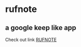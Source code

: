 # rufnote

## a google keep like app

Check out link [RUFNOTE](https://stormdotcom.github.io/rufnote/)
